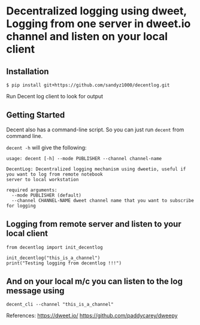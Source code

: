 # Decentralized logging using dweet, Logging from one server in dweet.io channel and listen on your local client  

## Installation


```
$ pip install git+https://github.com/sandyz1000/decentlog.git
```

Run Decent log client to look for output

## Getting Started


Decent also has a command-line script. So you can just run `decent` from command line.

`decent -h` will give the following:

```
usage: decent [-h] --mode PUBLISHER --channel channel-name

DecentLog: Decentralized logging mechanism using dweetio, useful if you want to log from remote notebook 
server to local workstation 

required arguments:
  --mode PUBLISHER (default)
  --channel CHANNEL-NAME dweet channel name that you want to subscribe for logging

```

## Logging from remote server and listen to your local client

```
from decentlog import init_decentlog

init_decentlog("this_is_a_channel")
print("Testing logging from decentlog !!!")

```

## And on your local m/c you can listen to the log message using

```
decent_cli --channel "this_is_a_channel"
```

References: 
https://dweet.io/
https://github.com/paddycarey/dweepy